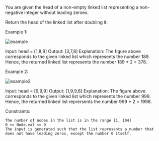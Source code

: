 

You are given the head of a non-empty linked list representing a non-negative integer without leading zeroes.

Return the head of the linked list after doubling it.


Example 1:

![example](https://github.com/marouanaddou/Problem-Solving/assets/105064179/3dac4d95-666c-4a9b-acb3-32b4b859540d)


Input: head = [1,8,9]
Output: [3,7,8]
Explanation: The figure above corresponds to the given linked list which represents the number 189. Hence, the returned linked list represents the number 189 * 2 = 378.

Example 2:

![example2](https://github.com/marouanaddou/Problem-Solving/assets/105064179/b75822fa-9403-4230-9b62-f36430105130)

Input: head = [9,9,9]
Output: [1,9,9,8]
Explanation: The figure above corresponds to the given linked list which represents the number 999. Hence, the returned linked list reprersents the number 999 * 2 = 1998. 

 

Constraints:

    The number of nodes in the list is in the range [1, 104]
    0 <= Node.val <= 9
    The input is generated such that the list represents a number that does not have leading zeros, except the number 0 itself.
